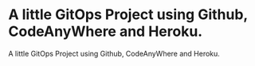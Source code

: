 # A little GitOps Project using Github, CodeAnyWhere and Heroku.

A little GitOps Project using Github, CodeAnyWhere and Heroku.
